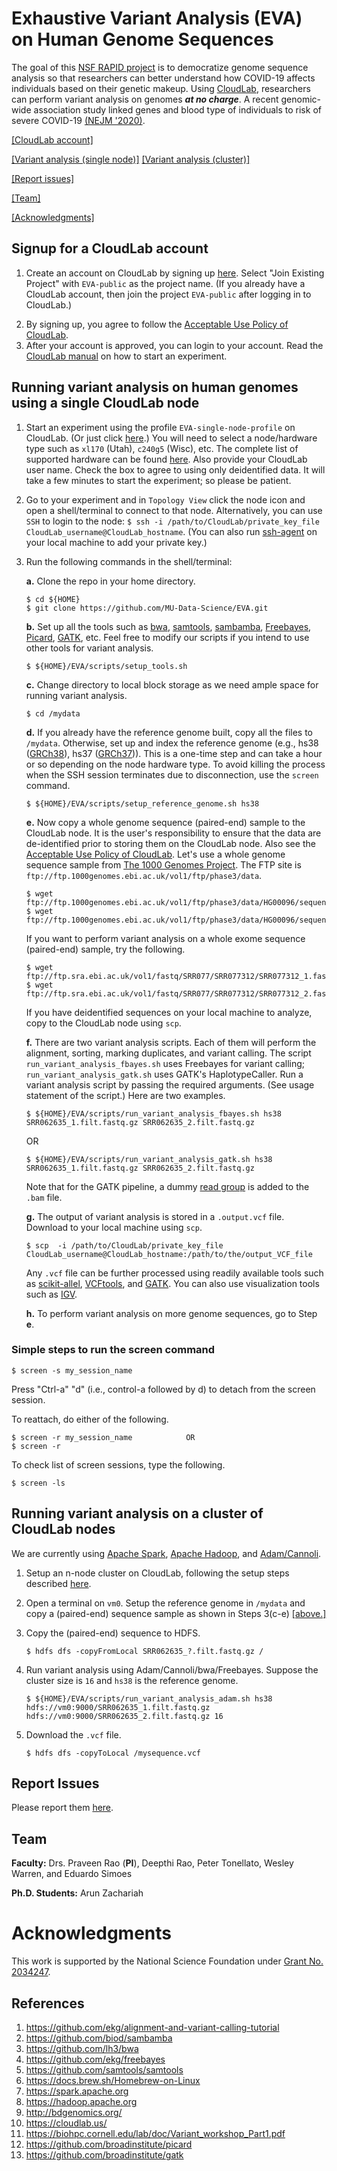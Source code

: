 # Exhaustive Variant Analysis (EVA) on Human Genome Sequences

The goal of this [NSF RAPID project](https://nsf.gov/awardsearch/showAward?AWD_ID=2034247) is to democratize genome sequence analysis so
that researchers can better understand how COVID-19 affects individuals based on their genetic makeup. Using [CloudLab](https://cloudlab.us), researchers can perform
variant analysis on genomes ***at no charge***. A recent genomic-wide association study linked genes and blood type of individuals
to risk of severe COVID-19 [(NEJM '2020)](https://www.nejm.org/doi/full/10.1056/NEJMoa2020283).

[[CloudLab account]](#signup-for-a-cloudlab-account)

[[Variant analysis (single node)]](#running-variant-analysis-on-human-genomes-using-a-single-cloudlab-node)
[[Variant analysis (cluster)]](#running-variant-analysis-on-a-cluster-of-cloudlab-nodes)

[[Report issues]](#report-issues)

[[Team]](#team)

[[Acknowledgments]](#acknowledgments)

## Signup for a CloudLab account

1. Create an account on CloudLab by signing up [here](https://cloudlab.us/signup.php).  Select "Join Existing Project" with `EVA-public` as the project name.
(If you already have a CloudLab account, then join the project `EVA-public` after logging in to CloudLab.)
<!--[(Screenshot)](images/CloudLab_signup.png?raw=true)("CloudLab Signup")-->
2. By signing up, you agree to follow the [Acceptable Use Policy of CloudLab](https://cloudlab.us/aup.php).
3. After your account is approved, you can login to your account. Read the [CloudLab manual](http://docs.cloudlab.us/) on how to start an experiment.

## Running variant analysis on human genomes using a single CloudLab node

1. Start an experiment using the profile `EVA-single-node-profile` on CloudLab. (Or just click [here](https://www.cloudlab.us/p/8d74b0b9-bfd5-11ea-b1eb-e4434b2381fc).)
You will need to select a node/hardware type such as `xl170` (Utah), `c240g5` (Wisc), etc. The complete list of supported hardware can be found [here](Supported_Machines.txt).  Also provide your CloudLab user name. Check the box to agree to using only deidentified data.
It will take a few minutes to start the experiment; so please be patient.

2. Go to your experiment and in `Topology View` click the node icon and open a shell/terminal to connect to that node.
Alternatively, you can use `SSH` to login to the node: `$ ssh -i /path/to/CloudLab/private_key_file  CloudLab_username@CloudLab_hostname`.
(You can also run [ssh-agent](https://www.ssh.com/ssh/agent) on your local machine to add your private key.)

3. Run the following commands in the shell/terminal:

    **a.** Clone the repo in your home directory.

       $ cd ${HOME}
       $ git clone https://github.com/MU-Data-Science/EVA.git

    **b.** Set up all the tools such as [bwa](https://github.com/lh3/bwa), [samtools](https://github.com/samtools/samtools), [sambamba](https://github.com/biod/sambamba), [Freebayes](https://github.com/ekg/freebayes), [Picard](https://github.com/broadinstitute/picard), [GATK](https://github.com/broadinstitute/gatk), etc. Feel free to modify our scripts if you intend to use other tools for variant analysis.

       $ ${HOME}/EVA/scripts/setup_tools.sh

    **c.** Change directory to local block storage as we need ample space for running variant analysis.

       $ cd /mydata

    **d.** If you already have the reference genome built, copy all the
    files to `/mydata`. Otherwise, set up and index the reference genome
    (e.g., hs38
    ([GRCh38](http://genome.ucsc.edu/cgi-bin/hgTracks?chromInfoPage=&hgsid=857863917_wUC9aW3i9gDVwLAEnS4rRn1MT5Vx)),
    hs37
    ([GRCh37](http://genome.ucsc.edu/cgi-bin/hgTracks?chromInfoPage=&hgsid=857862399_mBXxSwaQbVpPzDMpmtmrA1TeR8WL))).
    This is a one-time step and can take a hour or so depending on the
    node hardware type. To avoid killing the process when the SSH
    session terminates due to disconnection, use the `screen` command.

       $ ${HOME}/EVA/scripts/setup_reference_genome.sh hs38

    **e.** Now copy a whole genome sequence (paired-end) sample to the
    CloudLab node. It is the user's responsibility to ensure that the
    data are de-identified prior to storing them on the CloudLab node.
    Also see the
    [Acceptable Use Policy of CloudLab](https://cloudlab.us/aup.php).
    Let's use a whole genome sequence sample from
    [The 1000 Genomes Project](https://www.internationalgenome.org/).
    The FTP site is
    `ftp://ftp.1000genomes.ebi.ac.uk/vol1/ftp/phase3/data`.

       $ wget ftp://ftp.1000genomes.ebi.ac.uk/vol1/ftp/phase3/data/HG00096/sequence_read/SRR062635_1.filt.fastq.gz
       $ wget ftp://ftp.1000genomes.ebi.ac.uk/vol1/ftp/phase3/data/HG00096/sequence_read/SRR062635_2.filt.fastq.gz

    If you want to perform variant analysis on a whole exome sequence (paired-end) sample, try the following.

       $ wget ftp://ftp.sra.ebi.ac.uk/vol1/fastq/SRR077/SRR077312/SRR077312_1.fastq.gz
       $ wget ftp://ftp.sra.ebi.ac.uk/vol1/fastq/SRR077/SRR077312/SRR077312_2.fastq.gz 

    If you have deidentified sequences on your local machine to analyze, copy to the CloudLab node using `scp`.

    **f.** There are two variant analysis scripts. Each of them will
    perform the alignment, sorting, marking duplicates, and variant
    calling. The script `run_variant_analysis_fbayes.sh` uses Freebayes
    for variant calling; `run_variant_analysis_gatk.sh` uses GATK's
    HaplotypeCaller. Run a variant analysis script by passing the
    required arguments. (See usage statement of the script.) Here are
    two examples.

       $ ${HOME}/EVA/scripts/run_variant_analysis_fbayes.sh hs38 SRR062635_1.filt.fastq.gz SRR062635_2.filt.fastq.gz

   OR

       $ ${HOME}/EVA/scripts/run_variant_analysis_gatk.sh hs38 SRR062635_1.filt.fastq.gz SRR062635_2.filt.fastq.gz

    Note that for the GATK pipeline, a dummy [read group](https://gatk.broadinstitute.org/hc/en-us/articles/360035890671-Read-groups) is added to the `.bam` file.

    **g.** The output of variant analysis is stored in a `.output.vcf`
    file. Download to your local machine using `scp`.

       $ scp  -i /path/to/CloudLab/private_key_file  CloudLab_username@CloudLab_hostname:/path/to/the/output_VCF_file

    Any `.vcf` file can be further processed using readily available tools such as [scikit-allel](http://alimanfoo.github.io/2017/06/14/read-vcf.html), [VCFtools](https://vcftools.github.io/index.html), and [GATK](https://gatk.broadinstitute.org/hc/en-us/articles/360036711531-VariantsToTable). You can also use visualization tools such as [IGV](https://software.broadinstitute.org/software/igv/download).

    **h.** To perform variant analysis on more genome sequences, go to
    Step **e**.

### Simple steps to run the screen command

    $ screen -s my_session_name

   Press "Ctrl-a" "d" (i.e., control-a followed by d) to detach from the screen session.

   To reattach, do either of the following.

    $ screen -r my_session_name            OR
    $ screen -r

   To check list of screen sessions, type the following.

    $ screen -ls

## Running variant analysis on a cluster of CloudLab nodes
We are currently using [Apache Spark](https://spark.apache.org),
[Apache Hadoop](https://hadoop.apache.org), and
[Adam/Cannoli](http://bdgenomics.org/).

1. Setup an n-node cluster on CloudLab, following the setup steps
   described [here](cluster_config).

2. Open a terminal on `vm0`. Setup the reference genome in `/mydata` and
   copy a (paired-end) sequence sample as shown in Steps 3(c-e)
   [[above.]](#running-variant-analysis-on-human-genomes-using-a-single-cloudlab-node)

3. Copy the (paired-end) sequence to HDFS.
   ```
   $ hdfs dfs -copyFromLocal SRR062635_?.filt.fastq.gz / 
   ```

4. Run variant analysis using Adam/Cannoli/bwa/Freebayes. Suppose the
   cluster size is `16` and `hs38` is the reference genome.

   ```
   $ ${HOME}/EVA/scripts/run_variant_analysis_adam.sh hs38 hdfs://vm0:9000/SRR062635_1.filt.fastq.gz hdfs://vm0:9000/SRR062635_2.filt.fastq.gz 16
   ```

5. Download the `.vcf` file. 
   ```
   $ hdfs dfs -copyToLocal /mysequence.vcf
   ```

## Report Issues

Please report them [here](https://github.com/MU-Data-Science/EVA/issues).

## Team

**Faculty:** Drs. Praveen Rao (**PI**), Deepthi Rao, Peter Tonellato, Wesley Warren, and Eduardo Simoes

**Ph.D. Students:** Arun Zachariah

# Acknowledgments
This work is supported by the National Science Foundation under [Grant No. 2034247](https://nsf.gov/awardsearch/showAward?AWD_ID=2034247).

## References
1. https://github.com/ekg/alignment-and-variant-calling-tutorial
2. https://github.com/biod/sambamba
3. https://github.com/lh3/bwa
4. https://github.com/ekg/freebayes
5. https://github.com/samtools/samtools
6. https://docs.brew.sh/Homebrew-on-Linux
7. https://spark.apache.org
8. https://hadoop.apache.org
9. http://bdgenomics.org/
10. https://cloudlab.us/
11. https://biohpc.cornell.edu/lab/doc/Variant_workshop_Part1.pdf
12. https://github.com/broadinstitute/picard
13. https://github.com/broadinstitute/gatk

